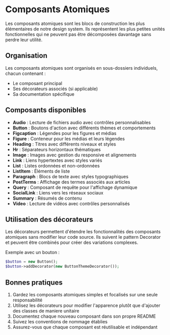 # Composants Atomiques

Les composants atomiques sont les blocs de construction les plus élémentaires de notre design system. Ils représentent les plus petites unités fonctionnelles qui ne peuvent pas être décomposées davantage sans perdre leur utilité.

## Organisation

Les composants atomiques sont organisés en sous-dossiers individuels, chacun contenant :
- Le composant principal
- Ses décorateurs associés (si applicable)
- Sa documentation spécifique

## Composants disponibles

- **Audio** : Lecture de fichiers audio avec contrôles personnalisables
- **Button** : Boutons d'action avec différents thèmes et comportements
- **Figcaption** : Légendes pour les figures et médias
- **Figure** : Conteneur pour les médias et leurs légendes
- **Heading** : Titres avec différents niveaux et styles
- **Hr** : Séparateurs horizontaux thématiques
- **Image** : Images avec gestion du responsive et alignements
- **Link** : Liens hypertextes avec styles variés
- **List** : Listes ordonnées et non-ordonnées
- **ListItem** : Éléments de liste
- **Paragraph** : Blocs de texte avec styles typographiques
- **PostTerms** : Affichage des termes associés aux articles
- **Query** : Composant de requête pour l'affichage dynamique
- **SocialLink** : Liens vers les réseaux sociaux
- **Summary** : Résumés de contenu
- **Video** : Lecture de vidéos avec contrôles personnalisés

## Utilisation des décorateurs

Les décorateurs permettent d'étendre les fonctionnalités des composants atomiques sans modifier leur code source. Ils suivent le pattern Decorator et peuvent être combinés pour créer des variations complexes.

Exemple avec un bouton :
```php
$button = new Button();
$button->addDecorator(new ButtonThemeDecorator());
```

## Bonnes pratiques

1. Gardez les composants atomiques simples et focalisés sur une seule responsabilité
2. Utilisez les décorateurs pour modifier l'apparence plutôt que d'ajouter des classes de maniere unitaire
3. Documentez chaque nouveau composant dans son propre README
4. Suivez les conventions de nommage établies
5. Assurez-vous que chaque composant est réutilisable et indépendant 